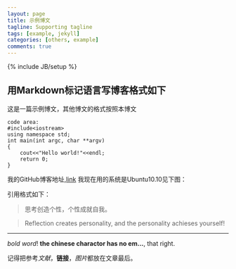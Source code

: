 ```yaml
---
layout: page
title: 示例博文
tagline: Supporting tagline
tags: [example, jekyll]
categories: [others, example]
comments: true
---
```

{% include JB/setup %}

## 用Markdown标记语言写博客格式如下
  这是一篇示例博文，其他博文的格式按照本博文
	
	code area:
	#include<iostream>
	using namespace std;
	int main(int argc, char **argv)
	{
		cout<<"Hello world!"<<endl;
		return 0;
	}
	
  我的GitHub博客地址,[link][ref1]
我现在用的系统是Ubuntu10.10见下图：

引用格式如下：
> 思考创造个性，个性成就自我。

> Reflection creates personality, and the personality achieses yourself!

- - -
  *bold word*! **the chinese charactor has no em...**, that right.
  
  记得把参考*文献*，**链接**，*图片*都放在文章最后。

  
  
  
  
  
[ref1]: http://guoguogis.github.io 


